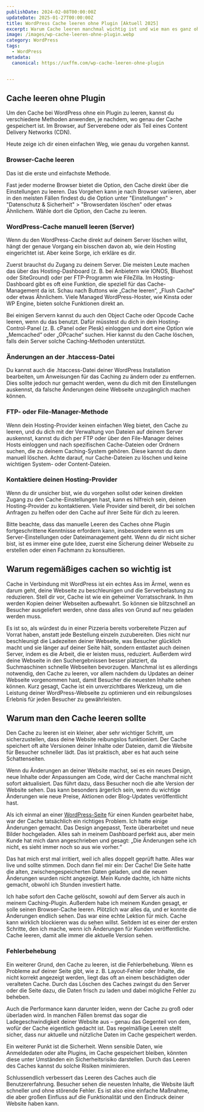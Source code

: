 ```yaml
---
publishDate: 2024-02-08T00:00:00Z
updateDate: 2025-01-27T00:00:00Z
title: WordPress Cache leeren ohne Plugin [Aktuell 2025]
excerpt: Warum Cache leeren manchmal wichtig ist und wie man es ganz ohne Plugin schafft.
image: /images/wp-cache-leeren-ohne-plugin.webp
category: WordPress
tags:
  - WordPress
metadata:
  canonical: https://uxffm.com/wp-cache-leeren-ohne-plugin


---
```


## Cache leeren ohne Plugin

Um den Cache bei WordPress ohne ein Plugin zu leeren, kannst du verschiedene Methoden anwenden, je nachdem, wo genau der Cache gespeichert ist. Im Browser, auf Serverebene oder als Teil eines Content Delivery Networks (CDN). 

Heute zeige ich dir einen einfachen Weg, wie genau du vorgehen kannst.

### Browser-Cache leeren

Das ist die erste und einfachste Methode. 

Fast jeder moderne Browser bietet die Option, den Cache direkt über die Einstellungen zu leeren. Das Vorgehen kann je nach Browser variieren, aber in den meisten Fällen findest du die Option unter "Einstellungen" > "Datenschutz & Sicherheit" > "Browserdaten löschen" oder etwas Ähnlichem. Wähle dort die Option, den Cache zu leeren.

### WordPress-Cache manuell leeren (Server)

Wenn du den WordPress-Cache direkt auf deinem Server löschen willst, hängt der genaue Vorgang ein bisschen davon ab, wie dein Hosting eingerichtet ist. Aber keine Sorge, ich erkläre es dir.

Zuerst brauchst du Zugang zu deinem Server. Die meisten Leute machen das über das Hosting-Dashboard (z. B. bei Anbietern wie IONOS, Bluehost oder SiteGround) oder per FTP-Programm wie FileZilla. Im Hosting-Dashboard gibt es oft eine Funktion, die speziell für das Cache-Management da ist. Schau nach Buttons wie „Cache leeren“, „Flush Cache“ oder etwas Ähnlichem. Viele Managed WordPress-Hoster, wie Kinsta oder WP Engine, bieten solche Funktionen direkt an.

Bei einigen Servern kannst du auch den Object Cache oder Opcode Cache leeren, wenn du das benutzt. Dafür müsstest du dich in dein Hosting-Control-Panel (z. B. cPanel oder Plesk) einloggen und dort eine Option wie „Memcached“ oder „OPcache“ suchen. Hier kannst du den Cache löschen, falls dein Server solche Caching-Methoden unterstützt.

### Änderungen an der .htaccess-Datei

Du kannst auch die .htaccess-Datei deiner WordPress Installation bearbeiten, um Anweisungen für das Caching zu ändern oder zu entfernen. Dies sollte jedoch nur gemacht werden, wenn du dich mit den Einstellungen auskennst, da falsche Änderungen deine Webseite unzugänglich machen können.

### FTP- oder File-Manager-Methode
Wenn dein Hosting-Provider keinen einfachen Weg bietet, den Cache zu leeren, und du dich mit der Verwaltung von Dateien auf deinem Server auskennst, kannst du dich per FTP oder über den File-Manager deines Hosts einloggen und nach spezifischen Cache-Dateien oder Ordnern suchen, die zu deinem Caching-System gehören. Diese kannst du dann manuell löschen. Achte darauf, nur Cache-Dateien zu löschen und keine wichtigen System- oder Content-Dateien.

### Kontaktiere deinen Hosting-Provider

Wenn du dir unsicher bist, wie du vorgehen sollst oder keinen direkten Zugang zu den Cache-Einstellungen hast, kann es hilfreich sein, deinen Hosting-Provider zu kontaktieren. Viele Provider sind bereit, dir bei solchen Anfragen zu helfen oder den Cache auf ihrer Seite für dich zu leeren.

Bitte beachte, dass das manuelle Leeren des Caches ohne Plugin fortgeschrittene Kenntnisse erfordern kann, insbesondere wenn es um Server-Einstellungen oder Dateimanagement geht. Wenn du dir nicht sicher bist, ist es immer eine gute Idee, zuerst eine Sicherung deiner Webseite zu erstellen oder einen Fachmann zu konsultieren.

## Warum regemäßiges cachen so wichtig ist

Cache in Verbindung mit WordPress ist ein echtes Ass im Ärmel, wenn es darum geht, deine Webseite zu beschleunigen und die Serverbelastung zu reduzieren. Stell dir vor, Cache ist wie ein geheimer Vorratsschrank. In ihm werden Kopien deiner Webseiten aufbewahrt. So können sie blitzschnell an Besucher ausgeliefert werden, ohne dass alles von Grund auf neu geladen werden muss.

Es ist so, als würdest du in einer Pizzeria bereits vorbereitete Pizzen auf Vorrat haben, anstatt jede Bestellung einzeln zuzubereiten. Dies nicht nur beschleunigt die Ladezeiten deiner Webseite, was Besucher glücklich macht und sie länger auf deiner Seite hält, sondern entlastet auch deinen Server, indem es die Arbeit, die er leisten muss, reduziert. Außerdem wird deine Webseite in den Suchergebnissen besser platziert, da Suchmaschinen schnelle Webseiten bevorzugen. Manchmal ist es allerdings notwendig, den Cache zu leeren, vor allem nachdem du Updates an deiner Webseite vorgenommen hast, damit Besucher die neuesten Inhalte sehen können. Kurz gesagt, Cache ist ein unverzichtbares Werkzeug, um die Leistung deiner WordPress-Webseite zu optimieren und ein reibungsloses Erlebnis für jeden Besucher zu gewährleisten.

## Warum man den Cache leeren sollte

Den Cache zu leeren ist ein kleiner, aber sehr wichtiger Schritt, um sicherzustellen, dass deine Website reibungslos funktioniert. Der Cache speichert oft alte Versionen deiner Inhalte oder Dateien, damit die Website für Besucher schneller lädt. Das ist praktisch, aber es hat auch seine Schattenseiten.

Wenn du Änderungen an deiner Website machst, sei es ein neues Design, neue Inhalte oder Anpassungen am Code, wird der Cache manchmal nicht sofort aktualisiert. Das führt dazu, dass Besucher noch die alte Version der Website sehen. Das kann besonders ärgerlich sein, wenn du wichtige Änderungen wie neue Preise, Aktionen oder Blog-Updates veröffentlicht hast. 

Als ich einmal an einer <a href="/service/wordpress-frankfurt">WordPress-Seite</a> für einen Kunden gearbeitet habe, war der Cache tatsächlich ein richtiges Problem. Ich hatte einige Änderungen gemacht. Das Design angepasst, Texte überarbeitet und neue Bilder hochgeladen. Alles sah in meinem Dashboard perfekt aus, aber mein Kunde hat mich dann angeschrieben und gesagt: „Die Änderungen sehe ich nicht, es sieht immer noch so aus wie vorher.“

Das hat mich erst mal irritiert, weil ich alles doppelt geprüft hatte. Alles war live und sollte stimmen. Doch dann fiel mir ein: Der Cache! Die Seite hatte die alten, zwischengespeicherten Daten geladen, und die neuen Änderungen wurden nicht angezeigt. Mein Kunde dachte, ich hätte nichts gemacht, obwohl ich Stunden investiert hatte.

Ich habe sofort den Cache gelöscht, sowohl auf dem Server als auch in meinem Caching-Plugin. Außerdem habe ich meinem Kunden gesagt, er solle seinen Browser-Cache leeren. Plötzlich war alles da, und er konnte die Änderungen endlich sehen. Das war eine echte Lektion für mich. Cache kann wirklich blockieren was du sehen willst. Seitdem ist es einer der ersten Schritte, den ich mache, wenn ich Änderungen für Kunden veröffentliche. Cache leeren, damit alle immer die aktuelle Version sehen.


### Fehlerbehebung

Ein weiterer Grund, den Cache zu leeren, ist die Fehlerbehebung. Wenn es Probleme auf deiner Seite gibt, wie z. B. Layout-Fehler oder Inhalte, die nicht korrekt angezeigt werden, liegt das oft an einem beschädigten oder veralteten Cache. Durch das Löschen des Caches zwingst du den Server oder die Seite dazu, die Daten frisch zu laden und dabei mögliche Fehler zu beheben.

Auch die Performance kann darunter leiden, wenn der Cache zu groß oder überladen wird. In manchen Fällen bremst das sogar die Ladegeschwindigkeit deiner Website aus – genau das Gegenteil von dem, wofür der Cache eigentlich gedacht ist. Das regelmäßige Leeren stellt sicher, dass nur aktuelle und nützliche Daten im Cache gespeichert werden.

Ein weiterer Punkt ist die Sicherheit. Wenn sensible Daten, wie Anmeldedaten oder alte Plugins, im Cache gespeichert bleiben, könnten diese unter Umständen ein Sicherheitsrisiko darstellen. Durch das Leeren des Caches kannst du solche Risiken minimieren.

Schlussendlich verbessert das Leeren des Caches auch die Benutzererfahrung. Besucher sehen die neuesten Inhalte, die Website läuft schneller und ohne störende Fehler. Es ist also eine einfache Maßnahme, die aber großen Einfluss auf die Funktionalität und den Eindruck deiner Website haben kann.

